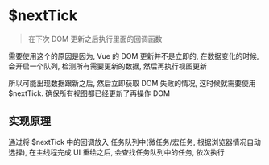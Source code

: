 # $nextTick

> 在下次 DOM 更新之后执行里面的回调函数

需要使用这个的原因是因为, Vue 的 DOM 更新并不是立即的, 在数据变化的时候, 会开启一个队列, 检测所有需要更新的数据, 然后再执行视图更新

所以可能出现数据跟新之后, 然后立即获取 DOM 失败的情况, 这时候就需要使用 $nextTick. 确保所有视图都已经更新了再操作 DOM

## 实现原理

通过将 $nextTick 中的回调放入 任务队列中(微任务/宏任务, 根据浏览器情况自动选择), 在主线程完成 UI 重绘之后, 会查找任务队列中的任务, 依次执行
